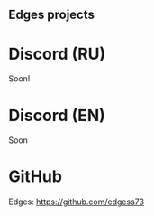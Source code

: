 ## Edges projects

# Discord (RU)

Soon!

# Discord (EN)

Soon

# GitHub

Edges: https://github.com/edgess73
